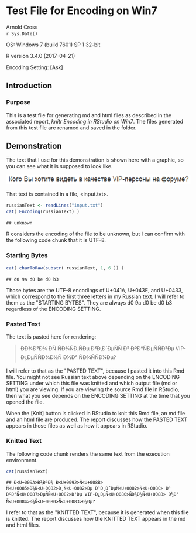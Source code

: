 # Test File for Encoding on Win7
Arnold Cross  
`r Sys.Date()`  



OS: Windows 7 (build 7601) SP 1  32-bit

R version 3.4.0 (2017-04-21)

Encoding Setting:  [Ask]

## Introduction

### Purpose

This is a test file for generating md and html files as described in the associated report, _knitr Encoding in RStudio on Win7_.  The files generated from this test file are renamed and saved in the <Samples> folder.

## Demonstration

The text that I use for this demonstration is shown here with a graphic, so you can see what it is supposed to look like.

![](img/RusText.png)

That text is contained in a file, <input.txt>.


```r
russianText <- readLines("input.txt")
cat( Encoding(russianText) )
```

```
## unknown
```

R considers the encoding of the file to be unknown, but I can confirm with the following code chunk that it is UTF-8.

### Starting Bytes


```r
cat( charToRaw(substr( russianText, 1, 6 )) )
```

```
## d0 9a d0 be d0 b3
```

Those bytes are the UTF-8 encodings of U+041A, U+043E, and U+0433, which correspond to the first three letters in my Russian text.  I will refer to them as the "STARTING BYTES".  They are always d0 9a d0 be d0 b3 regardless of the ENCODING SETTING.

### Pasted Text

The text is pasted here for rendering:

> ÐÐ¾Ð³Ð¾ ÐÑ ÑÐ¾ÑÐ¸ÑÐµ Ð²Ð¸Ð´ÐµÑÑ Ð² ÐºÐ°ÑÐµÑÑÐ²Ðµ VIP-Ð¿ÐµÑÑÐ¾Ð½Ñ Ð½Ð° ÑÐ¾ÑÑÐ¼Ðµ?

I will refer to that as the "PASTED TEXT", because I pasted it into this Rmd file.  You might not see Russian text above depending on the ENCODING SETTING under which this file was knitted and which output file (md or html) you are viewing.  If you are viewing the source Rmd file in RStudio, then what you see depends on the ENCODING SETTING at the time that you opened the file.

When the [Knit] button is clicked in RStudio to knit this Rmd file, an md file and an html file are produced.  The report discusses how the PASTED TEXT appears in those files as well as how it appears in RStudio.

### Knitted Text

The following code chunk renders the same text from the execution environment.


```r
cat(russianText)
```

```
## Ð<U+009A>Ð¾Ð³Ð¾ Ð<U+0092>Ñ<U+008B> Ñ<U+0085>Ð¾Ñ<U+0082>Ð¸Ñ<U+0082>Ðµ Ð²Ð¸Ð´ÐµÑ<U+0082>Ñ<U+008C> Ð² ÐºÐ°Ñ<U+0087>ÐµÑÑ<U+0082>Ð²Ðµ VIP-Ð¿ÐµÑ<U+0080>ÑÐ¾Ð½Ñ<U+008B> Ð½Ð° Ñ<U+0084>Ð¾Ñ<U+0080>Ñ<U+0083>Ð¼Ðµ?
```

I refer to that as the "KNITTED TEXT", because it is generated when this file is knitted.  The report discusses how the KNITTED TEXT appears in the md and html files.
